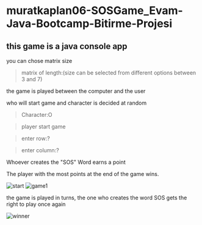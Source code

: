 ﻿# muratkaplan06-SOSGame_Evam-Java-Bootcamp-Bitirme-Projesi
## this game is a java console app
you can chose matrix size
>matrix of length:(size can be selected from different options between 3 and 7)

the game is played between the computer and the user

who will start game and character is decided at random

>Character:O

>player start game

>enter row:?

>enter column:?

Whoever creates the "SOS" Word earns a point

The player with the most points at the end of the game wins.

![start](https://user-images.githubusercontent.com/62430581/180194570-be80187f-dabf-4ea9-a722-5408ee76a940.png)   ![game1](https://user-images.githubusercontent.com/62430581/180195618-dabc6222-92c4-41f0-9982-bf538a65830b.png)

the game is played in turns, the one who creates the word SOS gets the right to play once again
 
 
 
 ![winner](https://user-images.githubusercontent.com/62430581/180196087-8bc0539a-a74f-418e-aae8-d9e1d7edb2df.png)

